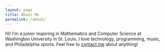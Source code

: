 ```yaml
---
layout: page
title: About Me
permalink: /about/
---
```


Hi! I'm a junior majoring in Mathematics and Computer Science at Washington University in St. Louis. I love technology, programming, music, and Philadelphia sports. Feel free to [contact me](http://danielni.me/contact) about anything!
